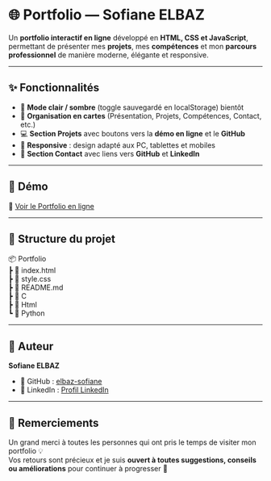 # 🌐 Portfolio — Sofiane ELBAZ

Un **portfolio interactif en ligne** développé en **HTML, CSS et JavaScript**, permettant de présenter mes **projets**, mes **compétences** et mon **parcours professionnel** de manière moderne, élégante et responsive.

---

## ✨ Fonctionnalités

- 🎨 **Mode clair / sombre** (toggle sauvegardé en localStorage)  bientôt
- 📑 **Organisation en cartes** (Présentation, Projets, Compétences, Contact, etc.)  
- 💻 **Section Projets** avec boutons vers la **démo en ligne** et le **GitHub**  
- 📱 **Responsive** : design adapté aux PC, tablettes et mobiles  
- 📩 **Section Contact** avec liens vers **GitHub** et **LinkedIn**  

---

## 🚀 Démo

🔗 [Voir le Portfolio en ligne](https://elbaz-sofiane.github.io/Portfolio/)

---

## 📂 Structure du projet

📦 Portfolio
<br>
┣ 📜 index.html<br>
┣ 🎨 style.css<br>
┣ 📄 README.md<br>
┣ 📂 C<br>
┣ 📂 Html<br>
┗ 📂 Python
<br>

---

## 👤 Auteur

**Sofiane ELBAZ**  
- 🔗 GitHub : [elbaz-sofiane](https://github.com/elbaz-sofiane)  
- 🔗 LinkedIn : [Profil LinkedIn](https://www.linkedin.com/in/sofiane-elbaz-490477380)  

---

## 🙏 Remerciements

Un grand merci à toutes les personnes qui ont pris le temps de visiter mon portfolio 💡  
Vos retours sont précieux et je suis **ouvert à toutes suggestions, conseils ou améliorations** pour continuer à progresser 🙌  
